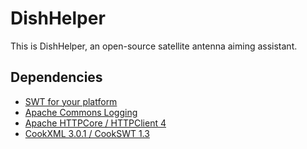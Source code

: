 DishHelper
==========

This is DishHelper, an open-source satellite antenna aiming assistant.


Dependencies
------------

- [SWT for your platform](http://www.eclipse.org/swt/)
- [Apache Commons Logging](http://commons.apache.org/logging/)
- [Apache HTTPCore / HTTPClient 4](http://hc.apache.org/)
- [CookXML 3.0.1 / CookSWT 1.3](http://cookxml.yuanheng.org/)